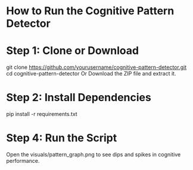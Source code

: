 # How to Run the Cognitive Pattern Detector

# Step 1: Clone or Download
git clone https://github.com/yourusername/cognitive-pattern-detector.git
cd cognitive-pattern-detector
Or Download the ZIP file and extract it. 

# Step 2: Install Dependencies
pip install -r requirements.txt

# Step 4: Run the Script
Open the visuals/pattern_graph.png to see dips and spikes in cognitive performance.

